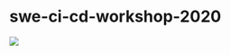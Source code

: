 # swe-ci-cd-workshop-2020
![](https://github.com/protal/swe-ci-cd-workshop-2020/workflows/Deploy/badge.svg)